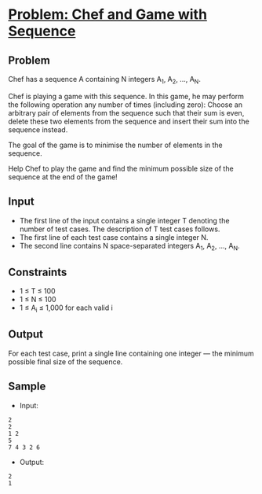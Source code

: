 # [Problem: Chef and Game with Sequence](https://www.codechef.com/problems/L56GAME)

## Problem
Chef has a sequence A containing N integers A<sub>1</sub>, A<sub>2</sub>, ..., A<sub>N</sub>.

Chef is playing a game with this sequence. In this game, he may perform the following operation any number of times (including zero): Choose an arbitrary pair of elements from the sequence such that their sum is even, delete these two elements from the sequence and insert their sum into the sequence instead.

The goal of the game is to minimise the number of elements in the sequence.

Help Chef to play the game and find the minimum possible size of the sequence at the end of the game!

## Input

- The first line of the input contains a single integer T denoting the number of test cases. The description of T test cases follows.
- The first line of each test case contains a single integer N.
- The second line contains N space-separated integers A<sub>1</sub>, A<sub>2</sub>, ..., A<sub>N</sub>.

## Constraints

- 1 ≤ T ≤ 100
- 1 ≤ N ≤ 100
- 1 ≤ A<sub>i</sub> ≤ 1,000 for each valid i

## Output

For each test case, print a single line containing one integer — the minimum possible final size of the sequence.

## Sample

- Input:
```
2
2
1 2
5
7 4 3 2 6
```

- Output:
```
2
1
```
